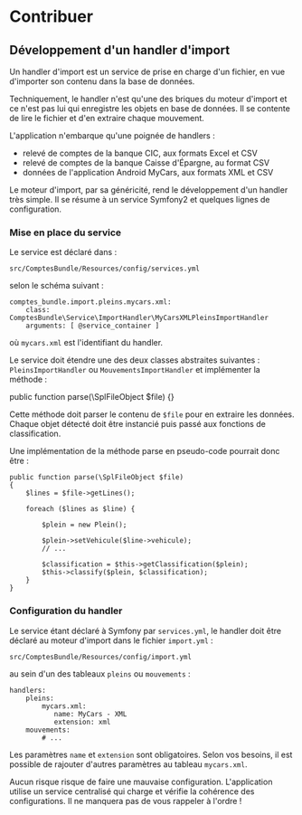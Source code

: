 # Contribuer

## Développement d'un handler d'import

Un handler d'import est un service de prise en charge d'un fichier, en vue d'importer son contenu dans la base de données.

Techniquement, le handler n'est qu'une des briques du moteur d'import et ce n'est pas lui qui enregistre les objets en base de données. Il se contente de lire le fichier et d'en extraire chaque mouvement.

L'application n'embarque qu'une poignée de handlers :

- relevé de comptes de la banque CIC, aux formats Excel et CSV
- relevé de comptes de la banque Caisse d'Épargne, au format CSV
- données de l'application Android MyCars, aux formats XML et CSV

Le moteur d'import, par sa généricité, rend le développement d'un handler très simple. Il se résume à un service Symfony2 et quelques lignes de configuration.

### Mise en place du service

Le service est déclaré dans :

    src/ComptesBundle/Resources/config/services.yml

selon le schéma suivant :

    comptes_bundle.import.pleins.mycars.xml:
        class: ComptesBundle\Service\ImportHandler\MyCarsXMLPleinsImportHandler
        arguments: [ @service_container ]

où `mycars.xml` est l'identifiant du handler.

Le service doit étendre une des deux classes abstraites suivantes : `PleinsImportHandler` ou `MouvementsImportHandler` et implémenter la méthode :

public function parse(\SplFileObject $file) {}

Cette méthode doit parser le contenu de `$file` pour en extraire les données. Chaque objet détecté doit être instancié puis passé aux fonctions de classification.

Une implémentation de la méthode parse en pseudo-code pourrait donc être :

    public function parse(\SplFileObject $file)
    {
        $lines = $file->getLines();

        foreach ($lines as $line) {

            $plein = new Plein();

            $plein->setVehicule($line->vehicule);
            // ...

            $classification = $this->getClassification($plein);
            $this->classify($plein, $classification);
        }
    }

### Configuration du handler

Le service étant déclaré à Symfony par `services.yml`, le handler doit être déclaré au moteur d'import dans le fichier `import.yml` :

    src/ComptesBundle/Resources/config/import.yml

au sein d'un des tableaux `pleins` ou `mouvements` :

    handlers:
        pleins:
            mycars.xml:
               name: MyCars - XML
               extension: xml
        mouvements:
            # ...

Les paramètres `name` et `extension` sont obligatoires. Selon vos besoins, il est possible de rajouter d'autres paramètres au tableau `mycars.xml`.

Aucun risque risque de faire une mauvaise configuration. L'application utilise un service centralisé qui charge et vérifie la cohérence des configurations. Il ne manquera pas de vous rappeler à l'ordre !